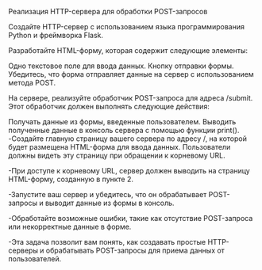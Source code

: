 Реализация HTTP-сервера для обработки POST-запросов

Создайте HTTP-сервер с использованием языка программирования Python и фреймворка Flask.

Разработайте HTML-форму, которая содержит следующие элементы:

Одно текстовое поле для ввода данных. Кнопку отправки формы. Убедитесь, что форма отправляет данные на сервер с использованием метода POST.

На сервере, реализуйте обработчик POST-запроса для адреса /submit. Этот обработчик должен выполнять следующие действия:

Получать данные из формы, введенные пользователем. Выводить полученные данные в консоль сервера с помощью функции print(). -Создайте главную страницу вашего сервера по адресу /, на которой будет размещена HTML-форма для ввода данных. Пользователи должны видеть эту страницу при обращении к корневому URL.

-При доступе к корневому URL, сервер должен выводить на страницу HTML-форму, созданную в пункте 2.

-Запустите ваш сервер и убедитесь, что он обрабатывает POST-запросы и выводит данные из формы в консоль.

-Обработайте возможные ошибки, такие как отсутствие POST-запроса или некорректные данные в форме.

-Эта задача позволит вам понять, как создавать простые HTTP-серверы и обрабатывать POST-запросы для приема данных от пользователей.
